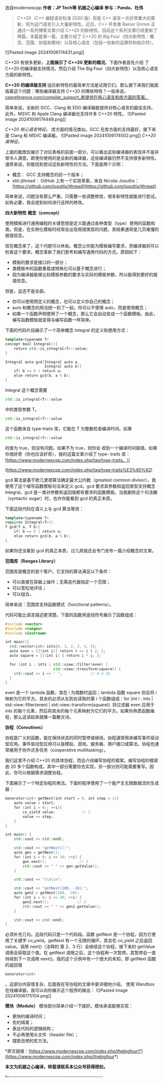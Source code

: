 选自modernescpp
**作者：JP Tech等**
**机器之心编译**
**参与：Panda、杜伟**

> C++20（C++ 编程语言标准 2020 版）将是 C++ 语言一次非常重大的更新，将为这门语言引入大量新特性。近日，C++ 开发者 Rainer Grimm 正通过一系列博客文章介绍 C++20 的新特性。目前这个系列文章已经更新了两篇，本篇是第一篇，主要介绍了 C++20 的 Big Four（四大新特性：概念、范围、协程和模块）以及核心语言（包括一些新的运算符和指示符）。

!\[\[Pasted image 20241006174431.png\]\]

C++20 有很多更新，**上图展示了 C++20 更新的概况**。下面作者首先介绍 了 C++20 的编译器支持情况，然后介绍 The Big Four（四大新特性）以及核心语言方面的新特性。

**C++20 的编译器支持**
适应新特性的最简单方法是试用它们。那么接下来我们就面临着这个问题：哪些编译器支持 C++20 的哪些特性？一般来说，[cppreference.com/compiler_support_能提供在核心语言和库方面的答案。](http://cppreference.com/compiler_support_%E8%83%BD%E6%8F%90%E4%BE%9B%E5%9C%A8%E6%A0%B8%E5%BF%83%E8%AF%AD%E8%A8%80%E5%92%8C%E5%BA%93%E6%96%B9%E9%9D%A2%E7%9A%84%E7%AD%94%E6%A1%88%E3%80%82)

简单来说，全新的 GCC、Clang 和 EDG 编译器能提供对核心语言的最佳支持。此外，MSVC 和 Apple Clang 编译器也支持许多 C++20 特性。
!\[\[Pasted image 20241006174449.png\]\]

_C++20 核心语言特征。_
库方面的情况类似。GCC 在库方面的支持最好，接下来是 Clang 和 MSVC 编译器。
!\[\[Pasted image 20241006174502.png\]\]
_C++20 库特征。_

上面的截图仅展示了对应表格的前面一部分，可以看出这些编译器的表现并不是非常令人满意。即使你使用的是全新的编译器，这些编译器仍然不支持很多新特性。
通常来说，你能找到尝试这些新特性的方法。下面是两个示例：

- 概念：
  GCC 支持概念的前一个版本；
- std::jthread：
  GitHub 上有一个实现草案，来自 Nicolai Josuttis：
  [https://github.com/josuttis/jthread](https://github.com/josuttis/jthread)

简单来说，问题没有那么严重。只需要一些调整修改，很多新特性就能进行尝试。如有必要，我会提到如何进行这样的修改。

**四大新特性**
**概念（concept）**

使用模板进行通用编程的关键思想是定义能通过各种类型（type）使用的函数和类。但是，在实例化模板时经常会出现用错类型的问题，其结果通常是几页难懂的报错信息。

现在概念来了，这个问题可以休矣。概念让你能为模板编写要求，而编译器则可以检查这个要求。概念革新了我们思考和编写通用代码的方式。原因如下：

- 模板的要求是接口的一部分；
- 类模板中的函数重载或特殊化可以基于概念进行；
- 因为编译器能够比较模板参数的要求与实际的模板参数，所以能得到更好的报错信息。

但是，这还不是全部。

- 你可以使用预定义的概念，也可以定义你自己的概念；
- auto 和概念的用法统一到了一起。你可以不使用 auto，而是使用概念；
- 如果一个函数声明使用了一个概念，那么它会自动变成一个函数模板。由此，编写函数模板就变得与编写函数一样简单。

下面的代码片段展示了一个简单概念 Integral 的定义和使用方式：

```cpp
template<typename T>
concept bool Integral(){
    return std::is_integral<T>::value;
}

Integral auto gcd(Integral auto a,
                  Integral auto b){
    if( b == 0 ) return a;
    else return gcd(b, a % b);
}
```

Integral 这个概念需要

```cpp
std::is_integral<T>::value
```

中的类型参数 T。

```cpp
std::is_integral<T>::value 
```

这个函数来自 type-traits 库，它能在 T 为整数检查编译时间。如果

```cpp
std::is_integral<T>::value
```

的值为 true，则没有问题。如果不为 true，则你会
收到一个编译时间报错。如果你很好奇（你也应该好奇），我的这篇文章介绍了 type-
traits 库：\[https://www.modernescpp.com/index.php/tag/type-traits。\]

(https://www.modernescpp.com/index.php/tag/type-traits%E3%80%82)

gcd 算法是基于欧几里德算法确定最大公约数（greatest common divisor）。我使用了这个缩写函数模板句法来定义 gcd。gcd 要求其参数和返回类型支持概念 Integral。gcd 是一类对参数和返回值都有要求的函数模板。当我删除这个句法糖（syntactic sugar）时，也许你能看到 gcd 的真正本质。

下面这段代码在语义上与 gcd 算法等效：

```cpp
template<typename T>
requires Integral<T>()
T gcd(T a, T b){
    if( b == 0 ) return a;
    else return gcd(b, a % b);
}
```

如果你还没看到 gcd 的真正本质，过几周我还会专门发布一篇介绍概念的文章。

**范围库（Ranges Library）**

范围库是概念的首个客户。它支持的算法满足以下条件：

- 可以直接在容器上操作；无需迭代器指定一个范围；
- 可以宽松地评估；
- 可以组合。

简单来说：范围库支持函数模式（functional patterns）。

代码可能比语言描述更清楚。下面的函数用竖线符号展示了函数组成：

```cpp
#include <vector>
#include <ranges>
#include <iostream>

int main(){
  std::vector<int> ints{0, 1, 2, 3, 4, 5};
  auto even = [](int i){ return 0 == i % 2; };
  auto square = [](int i) { return i * i; };

  for (int i : ints | std::view::filter(even) |
                      std::view::transform(square)) {
    std::cout << i << ' ';             // 0 4 16
  }
}
```

even 是一个 lambda 函数，其在 i 为偶数时返回；lambda 函数 square 则会将 i 映射为它的平方。其余的必须从左到右读取的第 i 个函数组成：for (int i : ints | std::view::filter(even) | std::view::transform(square)). 将过滤器 even 应用于 ints 的每个元素，然后将其余的每个元素映射为它们的平方。如果你熟悉函数编程，那么这读起来就像一篇散文诗。

**协程（Coroutines）**

协程是广义的函数，能在保持状态的同时暂停或继续。协程通常用来编写事件驱动型应用。事件驱动型应用可以是模拟、游戏、服务器、用户接口或算法。协程也通常被用于协作式多任务（cooperative multitasking）。

我们这里不介绍 C++20 的具体协程，而会介绍编写协程的框架。编写协程的框架由 20 多个函数构成，其中一部分需要你去实现，另一部分则可能需要重写。因此，你可以根据需求调整协程。

下面展示了一个特定协程的用法。下面的程序使用了一个能产生无限数据流的生成器：

```cpp
Generator<int> getNext(int start = 0, int step = 1){
    auto value = start;
    for (int i = 0;; ++i){
        co_yield value;            // 1
        value += step;
    }
}

int main() {
    std::cout << std::endl;

    std::cout << "getNext():";
    auto gen = getNext();
    for (int i = 0; i <= 10; ++i) {
        gen.next();               // 2
        std::cout << " " << gen.getValue();
    }

    std::cout << "\\n\\n";

    std::cout << "getNext(100, -10):";
    auto gen2 = getNext(100, -10);
    for (int i = 0; i <= 20; ++i) {
        gen2.next();             // 3
        std::cout << " " << gen2.getValue();
    }

    std::cout << std::endl;
}
```

必须补充几句。这段代码只是一个代码段。函数 getNext 是一个协程，因为它使用了关键字 co_yield。getNext 有一个无限的循环，其会在 co_yield 之后返回 value。调用 next()（注释的 第 2、3 行）会继续这个协程，接下来的 getValue 调用会获取这个值。在 getNext 调用之后，这个协程再一次暂停。其暂停会一直持续到下一次调用 next()。我的这个示例中有一个很大的未知，即 getNext 函数的返回值

```cpp
Generator<int>
```

。这部分内容很复杂，后面我在写协程的文章中更详细地介绍。
使用 Wandbox 在线编译器，我可以向你展示这个程序的输出：
!\[\[Pasted image 20241006175104.png\]\]

**模块（Module）**
模块部分简单介绍一下就好。模块承诺能够实现：

- 更快的编译时间；
- 宏的隔离；
- 表达代码的逻辑结构；
- 不必再使用头文件（header file）；
- 摆脱丑陋的宏方法。

\*原文链接：[https://www.modernescpp.com/index.php/thebigfour\*](https://www.modernescpp.com/index.php/thebigfour*)

**本文为机器之心编译，转载请联系本公众号获得授权。**

✄------------------------------------------------
